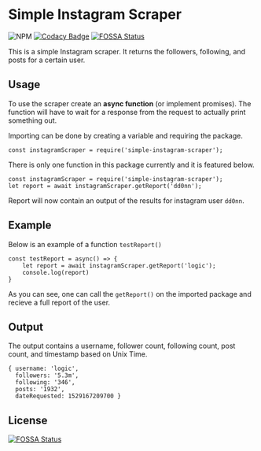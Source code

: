 # Simple Instagram Scraper

![NPM](https://img.shields.io/npm/v/simple-instagram-scraper.svg?style=flat)
[![Codacy Badge](https://api.codacy.com/project/badge/Grade/2c07192b54aa4f79b51be7aaa11eb722)](https://app.codacy.com/app/donmorton/instagramScraper?utm_source=github.com&utm_medium=referral&utm_content=donmorton/instagramScraper&utm_campaign=Badge_Grade_Dashboard)
[![FOSSA Status](https://app.fossa.io/api/projects/git%2Bgithub.com%2Fdonmorton%2FinstagramScraper.svg?type=shield)](https://app.fossa.io/projects/git%2Bgithub.com%2Fdonmorton%2FinstagramScraper?ref=badge_shield)

This is a simple Instagram scraper. It returns the followers, following, and posts for a certain user. 

## Usage
To use the scraper create an **async function** (or implement promises). The function will have to wait for a response
from the request to actually print something out.

Importing can be done by creating a variable and requiring the package.

```
const instagramScraper = require('simple-instagram-scraper');
```

There is only one function in this package currently and it is featured below.

```
const instagramScraper = require('simple-instagram-scraper');
let report = await instagramScraper.getReport('dd0nn'); 
```

Report will now contain an output of the results for instagram user `dd0nn`.

## Example

Below is an example of a function `testReport()`

```
const testReport = async() => {
	let report = await instagramScraper.getReport('logic');
	console.log(report)
}
```

As you can see, one can call the `getReport()` on the imported package and recieve a full report of the user.

## Output
The output contains a username, follower count, following count, post count, and timestamp based on Unix Time.

```
{ username: 'logic',
  followers: '5.3m',
  following: '346',
  posts: '1932',
  dateRequested: 1529167209700 }
```


## License
[![FOSSA Status](https://app.fossa.io/api/projects/git%2Bgithub.com%2Fdonmorton%2FinstagramScraper.svg?type=large)](https://app.fossa.io/projects/git%2Bgithub.com%2Fdonmorton%2FinstagramScraper?ref=badge_large)
